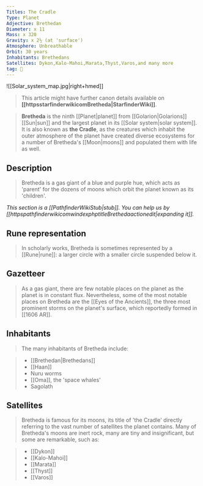 ```yaml
---
Titles: The Cradle
Type: Planet
Adjective: Brethedan
Diameter: x 11
Mass: x 320
Gravity: x 2½ (at 'surface')
Atmosphere: Unbreathable
Orbit: 30 years
Inhabitants: Brethedans
Satellites: Dykon,Kalo-Mahoi,Marata,Thyst,Varos,and many more
tag: 🌌
---
```


![[Solar_system_map.jpg|right+hmed]] 








> This article might have further canon details available on **[[httpsstarfinderwikicomBretheda|StarfinderWiki]]**.


> **Bretheda** is the ninth [[Planet|planet]] from [[Golarion|Golarions]] [[Sun|sun]] and the largest planet in its [[Solar system|solar system]]. It is also known as **the Cradle**, as the creatures which inhabit the outer atmosphere of the planet have created diverse ecosystems for a number of Bretheda's [[Moon|moons]] and populated them with life as well.



## Description

> Bretheda is a gas giant of a blue and purple hue, which acts as 'parent' for the dozens of moons which orbit the planet known as its 'children'.



*This section is a [[PathfinderWikiStub|stub]]. You can help us by [[httpspathfinderwikicomwindexphptitleBrethedaactionedit|expanding it]].*


## Rune representation

> In scholarly works, Bretheda is sometimes represented by a [[Rune|rune]]: a larger circle with a smaller circle suspended below it.


## Gazetteer

> As a gas giant, there are few notable places on the planet as the planet is in constant flux. Nevertheless, some of the most notable places on Bretheda are the [[Eyes of the Ancients]], the three most prominent storms on the planet's surface, which reportedly formed in [[1606 AR]].


## Inhabitants

> The many inhabitants of Bretheda include:

> - [[Brethedan|Brethedans]]
> - [[Haan]]
> - Nuru worms
> - [[Oma]], the 'space whales'
> - Sagolath

## Satellites

> Bretheda is famous for its moons, its title of 'the Cradle' directly referring to the vast number of satellites the planet contains. Many of Bretheda's moons are inert rock, many are tiny and insignificant, but some are remarkable, such as:

> - [[Dykon]]
> - [[Kalo-Mahoi]]
> - [[Marata]]
> - [[Thyst]]
> - [[Varos]]







